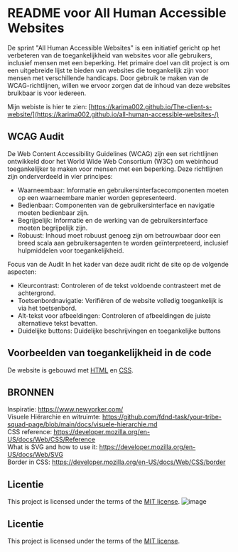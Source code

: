 # README voor All Human Accessible Websites
De sprint "All Human Accessible Websites" is een initiatief gericht op het verbeteren van de toegankelijkheid van websites voor alle gebruikers, inclusief mensen met een beperking. Het primaire doel van dit project is om een uitgebreide lijst te bieden van websites die toegankelijk zijn voor mensen met verschillende handicaps. Door gebruik te maken van de WCAG-richtlijnen, willen we ervoor zorgen dat de inhoud van deze websites bruikbaar is voor iedereen.

Mijn webiste is hier te zien: [https://karima002.github.io/The-client-s-website/](https://karima002.github.io/all-human-accessible-websites-/)


## WCAG Audit
De Web Content Accessibility Guidelines (WCAG) zijn een set richtlijnen ontwikkeld door het World Wide Web Consortium (W3C) om webinhoud toegankelijker te maken voor mensen met een beperking. Deze richtlijnen zijn onderverdeeld in vier principes:

- Waarneembaar: Informatie en gebruikersinterfacecomponenten moeten op een waarneembare manier worden gepresenteerd.
- Bedienbaar: Componenten van de gebruikersinterface en navigatie moeten bedienbaar zijn.
- Begrijpelijk: Informatie en de werking van de gebruikersinterface moeten begrijpelijk zijn.
- Robuust: Inhoud moet robuust genoeg zijn om betrouwbaar door een breed scala aan gebruikersagenten te worden geïnterpreteerd, inclusief hulpmiddelen voor toegankelijkheid.
 
Focus van de Audit
In het kader van deze audit richt de site op de volgende aspecten:

- Kleurcontrast: Controleren of de tekst voldoende contrasteert met de achtergrond.
- Toetsenbordnavigatie: Verifiëren of de website volledig toegankelijk is via het toetsenbord.
- Alt-tekst voor afbeeldingen: Controleren of afbeeldingen de juiste alternatieve tekst bevatten.
- Duidelijke buttons: Duidelijke beschrijvingen en toegankelijke buttons


## Voorbeelden van toegankelijkheid in de code

De website is gebouwd met [HTML](#IDEX.html) en [CSS](#style.css).


## BRONNEN
Inspiratie: https://www.newyorker.com/  
Visuele Hiërarchie en witruimte: https://github.com/fdnd-task/your-tribe-squad-page/blob/main/docs/visuele-hierarchie.md  
CSS reference: https://developer.mozilla.org/en-US/docs/Web/CSS/Reference  
What is SVG and how to use it: https://developer.mozilla.org/en-US/docs/Web/SVG  
Border in CSS: https://developer.mozilla.org/en-US/docs/Web/CSS/border

## Licentie

This project is licensed under the terms of the [MIT license](./LICENSE).
![image](https://github.com/user-attachments/assets/a516ec3d-e4a2-4b42-8487-a327127d35c5)
## Licentie
This project is licensed under the terms of the [MIT license](./LICENSE).

